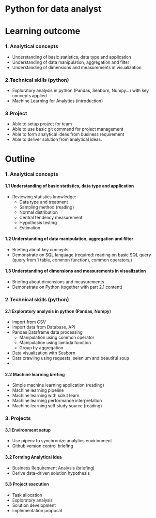 # Python for data analyst

# Learning outcome

### 1. Analytical concepts

- Understanding of basic statistics, data type and application
- Understanding of data manipulation, aggregation and filter
- Understanding of dimensions and measurements in visualization


### 2.Technical skills (python)

- Exploratory analysis in python (Pandas, Seaborn, Numpy...) with key concepts applied
- Machine Learning for Analytics (introduction)

### 3.Project

- Able to setup project for team
- Able to use basic git command for project management
- Able to form analytical ideas from business requirement
- Able to deliver solution from analytical ideas.

# Outline

### 1. Analytical concepts

#### 1.1 Understanding of basic statistics, data type and application

- Reviewing statistics knowledge:
    - Data type and treatment
    - Sampling method (reading)
    - Normal distribution
    - Central tendency measurement
    - Hypothesis testing
    - Estimation

#### 1.2 Understanding of data manipulation, aggregation and filter

- Briefing about key concepts
- Demonstrate on SQL language (required: reading on basic SQL query (query from 1 table, common function), common operators,)
    
#### 1.3 Understanding of dimensions and measurements in visualization

- Briefing about dimensions and measurements
- Demonstrate on Python (together with part 2.1 content)

### 2.Technical skills (python)

#### 2.1 Exploratory analysis in python (Pandas, Numpy)

- Import from CSV
- Import data from Database, API
- Pandas Dataframe data processing
    - Manipulation using common operator
    - Manipulation using lambda function
    - Group by aggregation
- Data visualization with Seaborn
- Data crawling using requests, selenium and beautiful soup
- 
#### 2.2 Machine learning brefing

- Simple machine learning application (reading)
- Machine learning pipeline
- Machine learning with scikit learn
- Machine learning performance interpretation
- Machine learning self study source (reading)

### 3. Projects

#### 3.1 Environment setup

- Use pipenv to synchronize analytics envirionment
- Github version control briefing

#### 3.2 Forming Analytical idea

- Business Requirement Analysis (briefing)
- Derive data-driven solution hypothesis

#### 3.3 Project execution

- Task allocation
- Exploratory analysis
- Solution development
- Implementation proposal
